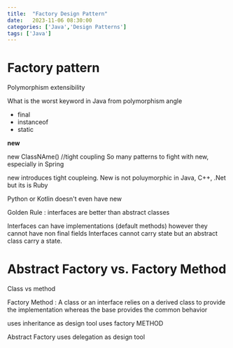 ```yaml
---
title:  "Factory Design Pattern"
date:   2023-11-06 08:30:00
categories: ['Java','Design Patterns']
tags: ['Java']
---
```



# Factory pattern

Polymorphism
extensibility

What is the worst keyword in Java from polymorphism angle

* final
* instanceof
* static

**new**

new ClassNAme() //tight coupling
So many patterns to fight with new, especially in Spring

new introduces tight coupleing. New is not poluymorphic in Java, C++, .Net but its is Ruby

Python or Kotlin doesn't even have new



Golden Rule : interfaces are better than abstract classes

Interfaces can have implementations (default methods) however they cannot have non final fields
Interfaces cannot carry state but an abstract class carry a state.



# Abstract Factory vs. Factory Method

Class vs method

Factory Method : A class or an interface relies on a derived class to provide the implementation whereas
the base provides the common behavior

uses inheritance as design tool
uses factory METHOD


Abstract Factory uses delegation as design tool

